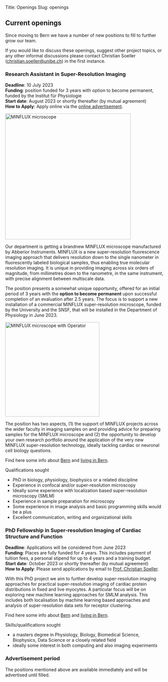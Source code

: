 Title: Openings
Slug: openings

## Current openings

Since moving to Bern we have a number of new positions to fill to further grow our team.

If you would like to discuss these openings, suggest other project topics, or any other informal discussions please contact Christian Soeller ([christian.soeller@unibe.ch](mailto:christian.soeller@unibe.ch)) in the first instance.


### Research Assistant in Super-Resolution Imaging

**Deadline**: 10 July 2023<br>
**Funding**: position funded for 3 years with option to become permanent, funded by the Institut für Physiologie<br>
**Start date**: August 2023 or shortly thereafter (by mutual agreement)<br>
**How to Apply**: Apply online via the [online advertisement](https://ohws.prospective.ch/public/v1/jobs/0a167628-1958-4e4d-b402-c95967c87a1f).

<img class="img-left" width="400" src="{static}/images/research/MINFLUX-NPC-illustration-V1.png" alt="MINFLUX microscope">

Our department is getting a brandnew MINFLUX microscope manufactured by Abberior Instruments. MINFLUX is a new super-resolution fluorescence imaging approach that delivers resolution down to the single nanometer in fluorescently labeled biological samples, thus enabling true molecular resolution imaging. It is unique in providing imaging across six orders of magnitude, from millimetres down to the nanometre, in the same instrument, with precise alignment between multiscale data.

The position presents a somewhat unique opportunity, offered for an initial period of 3 years with the **option to become permanent** upon successful completion of an evaluation after 2.5 years. The focus is to support a new installation of a commercial MINFLUX super-resolution microscope, funded by the University and the SNSF, that will be installed in the Department of Physiology in June 2023.

<img class="img-right" width="300" src="{static}/images/research/MINFLUX_with_operator.jpg" alt="MINFLUX microscope with Operator">

The position has two aspects, (1) the support of MINFLUX projects across the wider faculty in imaging samples on and providing advice for preparing samples for the MINFLUX microscope and (2) the opportunity to develop your own research portfolio around the application of the very new MINFLUX super-resolution technology, ideally tackling cardiac or neuronal cell biology questions.

Find here some info about [Bern]({filename}/pages/bern.md) and [living in Bern]({filename}/pages/bern.md).

Qualifications sought

- PhD in biology, physiology, biophysics or a related discipline
- Experience in confocal and/or super-resolution microscopy
- Ideally some experience with localization based super-resolution microscopy (SMLM)
- Experience in sample preparation for microscopy
- Some experience in image analysis and basic programming skills would be a plus
- Excellent communication, writing and organizational skills

### PhD Fellowship in Super-resolution Imaging of Cardiac Structure and Function

**Deadline**: Applications will be considered from June 2023 <br>
**Funding**: Places are fully funded for 4 years.  This includes payment of tuition fees, a personal stipend for up to 4 years and a training budget.<br>
**Start date**: October 2023 or shortly thereafter (by mutual agreement)<br>
**How to Apply**: Please send applications by email to [Prof. Christian Soeller](mailto:christian.soeller@unibe.ch).

With this PhD project we aim to further develop super-resolution imaging approaches for practical super-resolution imaging of cardiac protein distributions in fixed and live myocytes. A particular focus will be on exploring new machine learning approaches for SMLM analysis. This includes both localisation by machine learning based approaches and analysis of super-resolution data sets for receptor clustering.

Find here some info about [Bern]({filename}/pages/bern.md) and [living in Bern]({filename}/pages/bern.md).


Skills/qualifications sought

  - a masters degree in Physiology, Biology, Biomedical Science, Biophysics, Data Science or a closely related field
  - ideally some interest in both computing and also imaging experiments

### Advertisement period

The positions mentioned above are available immediately and will be advertised until filled.

